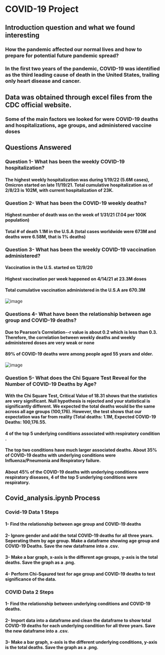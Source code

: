 # COVID-19 Project

## Introduction question and what we found interesting
### How the pandemic affected our normal lives and how to prepare for potential future pandemic spread?
### In the first two years of the pandemic, COVID-19 was identified as the third leading cause of death in the United States, trailing only heart disease and cancer.

## Data was obtained through excel files from the CDC official website.
### Some of the main factors we looked for were COVID-19 deaths and hospitalizations, age groups, and administered vaccine doses

## Questions Answered
### Question 1- What has been the weekly COVID-19 hospitalization?
#### The highest weekly hospitalization was during 1/19/22 (5.6M cases), Omicron started on late 11/19/21. Total cumulative hospitalization as of 2/8/23 is 102M, with current hospitalization of 23K.

### Question 2- What has been the COVID-19 weekly deaths? 
#### Highest number of death was on the week of 1/31/21 (7.04 per 100K population)
#### Total # of death 1.1M in the U.S.A (total cases worldwide were 673M and deaths were 6.58M, that is 1% deaths) 

### Question 3- What has been the weekly COVID-19 vaccination administered? 
#### Vaccination in the U.S. started on 12/9/20
#### Highest vaccination per week happened on 4/14/21 at 23.3M doses
#### Total cumulative vaccination administered in the U.S.A are 670.3M 
![image](https://user-images.githubusercontent.com/120426753/219247986-d63b2348-46a1-4a2a-bbac-2d4dfbb35a79.png)

### Questions 4- What have been the relationship between age group and COVID-19 deaths?
#### Due to Pearson’s Correlation--r value is about 0.2 which is less than 0.3.  Therefore, the correlation between weekly deaths and weekly administered doses are very weak or none 
#### 89% of COVID-19 deaths were among people aged 55 years and older.
![image](https://user-images.githubusercontent.com/120426753/219248101-535a65b3-388f-4d10-bc85-6634f728f73c.png)


### Question 5- What does the Chi Square Test Reveal for the Number of COVID-19 Deaths by Age?
#### With the Chi Square Test, Critical Value of 18.31 shows that the statistics are very significant. Null hypothesis is rejected and your statistical is significantly different.  We expected the total deaths would be the same across all age groups (100,176). However, the test shows that our expectation was far from reality  (Total deaths: 1.1M, Expected COVID-19 Deaths: 100,176.55.
#### 4 of the top 5 underlying conditions associated with respiratory condition .
#### The top two conditions have much larger associated deaths. About 35% of COVID-19 deaths with underlying conditions were Influenza/Pneumonia and Respiratory failure.
#### About 45% of the COVID-19 deaths with underlying conditions were respiratory diseases, 4 of the top 5 underlying conditions were respiratory.

## Covid_analysis.ipynb Process

### Covid-19 Data 1 Steps

#### 1- Find the relationship between age group and COVID-19 deaths
#### 2- Ignore gender and add the total COVID-19 deaths for all three years. Seperating them by age group. Make a dataframe showing age group and COVID-19 Deaths. Save the new dataframe into a .csv.
#### 3- Make a bar graph, x-axis is the different age groups, y-axis is the total deaths. Save the graph as a .png.
#### 4- Perform Chi-Sqaured test for age group and COVID-19 deaths to test significance of the data. 

### COVID Data 2 Steps

#### 1- Find the relationship between underlying conditions and COVID-19 deaths.
#### 2- Import data into a dataframe and clean the dataframe to show total COVID-19 deaths for each underlying condition for all three years. Save the new dataframe into a .csv.
#### 3- Make a bar graph, x-axis is the different underlying conditions, y-axis is the total deaths. Save the graph as a .png.

